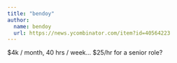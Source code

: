 ```yaml
---
title: "bendoy"
author:
  name: bendoy
  url: https://news.ycombinator.com/item?id=40564223
---
```

$4k &#x2F; month, 40 hrs &#x2F; week… $25&#x2F;hr for a senior role?
